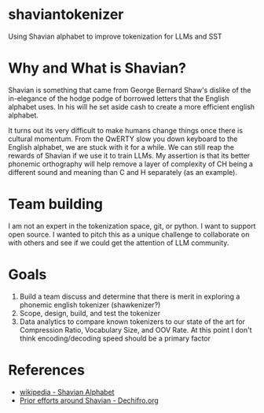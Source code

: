 # shaviantokenizer
Using Shavian alphabet to improve tokenization for LLMs and SST

# Why and What is Shavian?
Shavian is something that came from George Bernard Shaw's dislike of the in-elegance of the hodge podge of borrowed letters that the English alphabet uses. In his will he set aside cash to create a more efficient english alphabet.

It turns out its very difficult to make humans change things once there is cultural momentum. From the QwERTY slow you down keyboard to the English alphabet, we are stuck with it for a while. We can still reap the rewards of Shavian if we use it to train LLMs.  My assertion is that its better phonemic orthography will help remove a layer of complexity of CH being a different sound and meaning than C and H separately (as an example).

# Team building
I am not an expert in the tokenization space, git, or python. I want to support open source.  I wanted to pitch this as a unique challenge to collaborate on with others and see if we could get the attention of LLM community. 

# Goals
1. Build a team discuss and determine that there is merit in exploring a phonemic english tokenizer (shawkenizer?)
2. Scope, design, build, and test the tokenizer
3. Data analytics to compare known tokenizers to our state of the art for Compression Ratio, Vocabulary Size, and OOV Rate.  At this point I don't think encoding/decoding speed should be a primary factor

# References
- [wikipedia - Shavian Alphabet](https://en.m.wikipedia.org/wiki/Shavian_alphabet)
- [Prior efforts around Shavian - Dechifro.org](https://www.dechifro.org/shavian/shaw.py)
